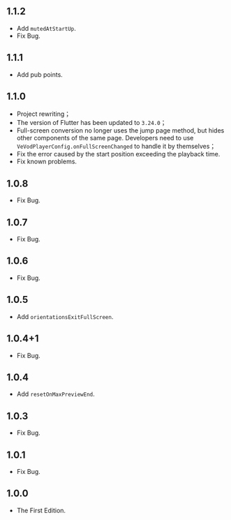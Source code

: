 ## 1.1.2

* Add `mutedAtStartUp`.
* Fix Bug.

## 1.1.1

* Add pub points.

## 1.1.0

* Project rewriting；
* The version of Flutter has been updated to `3.24.0`；
* Full-screen conversion no longer uses the jump page method, but hides other components of the same page. Developers need to use `VeVodPlayerConfig.onFullScreenChanged` to handle it by themselves；
* Fix the error caused by the start position exceeding the playback time.
* Fix known problems.

## 1.0.8

* Fix Bug.

## 1.0.7

* Fix Bug.

## 1.0.6

* Fix Bug.

## 1.0.5

* Add `orientationsExitFullScreen`.

## 1.0.4+1

* Fix Bug.

## 1.0.4

* Add `resetOnMaxPreviewEnd`.

## 1.0.3

* Fix Bug.

## 1.0.1

* Fix Bug.

## 1.0.0

* The First Edition.
